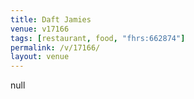 ```yaml
---
title: Daft Jamies
venue: v17166
tags: [restaurant, food, "fhrs:662874"]
permalink: /v/17166/
layout: venue
---
```

null